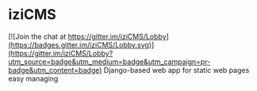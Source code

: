 # iziCMS

[![Join the chat at https://gitter.im/iziCMS/Lobby](https://badges.gitter.im/iziCMS/Lobby.svg)](https://gitter.im/iziCMS/Lobby?utm_source=badge&utm_medium=badge&utm_campaign=pr-badge&utm_content=badge)
 Django-based web app for static web pages easy managing

